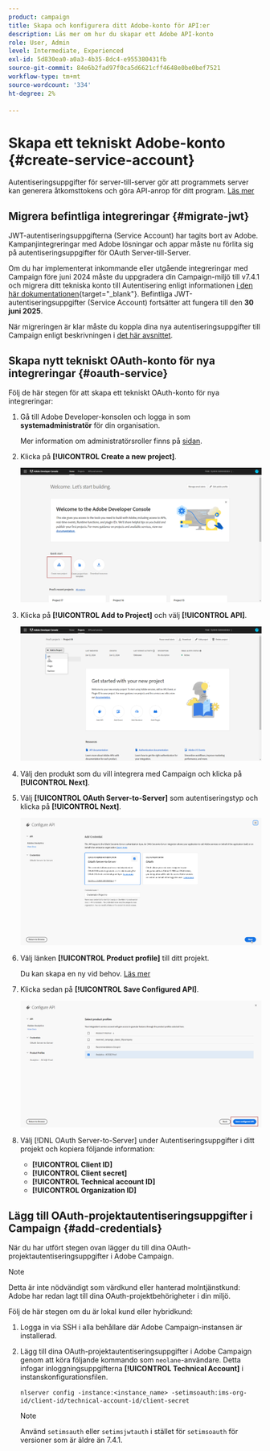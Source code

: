 ```yaml
---
product: campaign
title: Skapa och konfigurera ditt Adobe-konto för API:er
description: Läs mer om hur du skapar ett Adobe API-konto
role: User, Admin
level: Intermediate, Experienced
exl-id: 5d830ea0-a0a3-4b35-8dc4-e955380431fb
source-git-commit: 84e6b2fad97f0ca5d6621cff4648e0be0bef7521
workflow-type: tm+mt
source-wordcount: '334'
ht-degree: 2%

---
```


# Skapa ett tekniskt Adobe-konto {#create-service-account}

Autentiseringsuppgifter för server-till-server gör att programmets server kan generera åtkomsttokens och göra API-anrop för ditt program. [Läs mer](https://developer.adobe.com/developer-console/docs/guides/authentication/ServerToServerAuthentication/)

## Migrera befintliga integreringar {#migrate-jwt}

JWT-autentiseringsuppgifterna (Service Account) har tagits bort av Adobe. Kampanjintegreringar med Adobe lösningar och appar måste nu förlita sig på autentiseringsuppgifter för OAuth Server-till-Server.

Om du har implementerat inkommande eller utgående integreringar med Campaign före juni 2024 måste du uppgradera din Campaign-miljö till v7.4.1 och migrera ditt tekniska konto till Autentisering enligt informationen [i den här dokumentationen](https://developer.adobe.com/developer-console/docs/guides/authentication/ServerToServerAuthentication/migration){target="_blank"}. Befintliga JWT-autentiseringsuppgifter (Service Account) fortsätter att fungera till den **30 juni 2025**.

När migreringen är klar måste du koppla dina nya autentiseringsuppgifter till Campaign enligt beskrivningen i [det här avsnittet](#add-credentials).

## Skapa nytt tekniskt OAuth-konto för nya integreringar {#oauth-service}

Följ de här stegen för att skapa ett tekniskt OAuth-konto för nya integreringar:

1. Gå till Adobe Developer-konsolen och logga in som **systemadministratör** för din organisation.

   Mer information om administratörsroller finns på [sidan](https://helpx.adobe.com/se/enterprise/using/admin-roles.html).

1. Klicka på **[!UICONTROL Create a new project]**.

   ![](assets/api-account-1.png)

1. Klicka på **[!UICONTROL Add to Project]** och välj **[!UICONTROL API]**.

   ![](assets/api-account-2.png)

1. Välj den produkt som du vill integrera med Campaign och klicka på **[!UICONTROL Next]**.

1. Välj **[!UICONTROL OAuth Server-to-Server]** som autentiseringstyp och klicka på **[!UICONTROL Next]**.

   ![](assets/api-account-3.png)

1. Välj länken **[!UICONTROL Product profile]** till ditt projekt.

   Du kan skapa en ny vid behov. [Läs mer](https://helpx.adobe.com/se/enterprise/using/manage-product-profiles.html)

1. Klicka sedan på **[!UICONTROL Save Configured API]**.

   ![](assets/api-account-4.png)

1. Välj [!DNL OAuth Server-to-Server] under Autentiseringsuppgifter i ditt projekt och kopiera följande information:

   * **[!UICONTROL Client ID]**
   * **[!UICONTROL Client secret]**
   * **[!UICONTROL Technical account ID]**
   * **[!UICONTROL Organization ID]**

## Lägg till OAuth-projektautentiseringsuppgifter i Campaign {#add-credentials}

När du har utfört stegen ovan lägger du till dina OAuth-projektautentiseringsuppgifter i Adobe Campaign.

>[!NOTE]
>
>Detta är inte nödvändigt som värdkund eller hanterad molntjänstkund: Adobe har redan lagt till dina OAuth-projektbehörigheter i din miljö.
>

Följ de här stegen om du är lokal kund eller hybridkund:

1. Logga in via SSH i alla behållare där Adobe Campaign-instansen är installerad.

1. Lägg till dina OAuth-projektautentiseringsuppgifter i Adobe Campaign genom att köra följande kommando som `neolane`-användare. Detta infogar inloggningsuppgifterna **[!UICONTROL Technical Account]** i instanskonfigurationsfilen.

   ```
   nlserver config -instance:<instance_name> -setimsoauth:ims-org-id/client-id/technical-account-id/client-secret
   ```

   >[!NOTE]
   >
   > Använd `setimsauth` eller `setimsjwtauth` i stället för `setimsoauth` för versioner som är äldre än 7.4.1.


